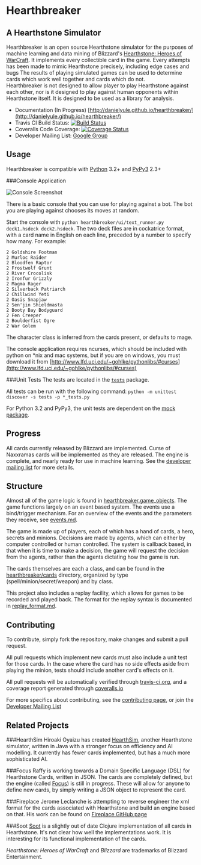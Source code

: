 Hearthbreaker
=============
A Hearthstone Simulator
-----------------------

Hearthbreaker is an open source Hearthstone simulator for the purposes of machine learning and
data mining of Blizzard's [Hearthstone: Heroes of WarCraft](http://battle.net/hearthstone).  It implements every 
collectible card in the game.  Every attempts has been made to mimic Hearthstone precisely, including edge cases and bugs
The results of playing simulated games can be used to determine cards which work well together and cards which do not.  
Hearthbreaker is not designed to allow player to play Hearthstone against each other, nor is it designed to play against
human opponents within Hearthstone itself.  It is designed to be used as a library for analysis.

 * Documentation (In Progress) [http://danielyule.github.io/hearthbreaker/](http://danielyule.github.io/hearthbreaker/)
 * Travis CI Build Status: [![Build Status](https://travis-ci.org/danielyule/hearthbreaker.svg?branch=master)](https://travis-ci.org/danielyule/hearthbreaker)
 * Coveralls Code Coverage: [![Coverage Status](https://coveralls.io/repos/danielyule/hearthbreaker/badge.png?branch=master)](https://coveralls.io/r/danielyule/hearthbreaker?branch=master)
 * Developer Mailing List: [Google Group](https://groups.google.com/forum/#!forum/hearthstone-simulator-dev)

Usage
-----

Hearthbreaker is compatible with [Python](https://www.python.org/) 3.2+ and [PyPy3](http://pypy.org/) 2.3+

###Console Application

![Console Screenshot](http://danielyule.github.io/hearthbreaker/_static/console_screenshot.png)

There is a basic console that you can use for playing against a bot.  The bot you are playing against chooses its moves
at random.

Start the console with ``python hearthbreaker/ui/text_runner.py deck1.hsdeck deck2.hsdeck``.  The two deck files are
in cockatrice format, with a card name in English on each line, preceded by a number to specify how many.  For example:

    2 Goldshire Footman
    2 Murloc Raider
    2 Bloodfen Raptor
    2 Frostwolf Grunt
    2 River Crocolisk
    2 Ironfur Grizzly
    2 Magma Rager
    2 Silverback Patriarch
    2 Chillwind Yeti
    2 Oasis Snapjaw
    2 Sen'jin Shieldmasta
    2 Booty Bay Bodyguard
    2 Fen Creeper
    2 Boulderfist Ogre
    2 War Golem
    
The character class is inferred from the cards present, or defaults to mage.

The console application requires ncurses, which should be included with python on *nix and mac systems, but if you are 
on windows, you must download it from 
[http://www.lfd.uci.edu/~gohlke/pythonlibs/#curses](http://www.lfd.uci.edu/~gohlke/pythonlibs/#curses)


###Unit Tests
The tests are located in the [`tests`](tests) package.

All tests can be run with the following command: `python -m unittest discover -s tests -p *_tests.py`

For Python 3.2 and PyPy3, the unit tests are dependent on the [mock package](https://pypi.python.org/pypi/mock).

Progress
--------

All cards currently released by Blizzard are implemented.  Curse of Naxxramas cards will be implemented as they are
released.  The engine is complete, and nearly ready for use in machine learning.  See the 
[developer mailing list](https://groups.google.com/forum/#!forum/hearthstone-simulator-dev)
for more details.

Structure
---------
Almost all of the game logic is found in [hearthbreaker.game_objects](hearthbreker/game_objects.py).  The game functions
largely on an event based system. The events use a bind/trigger mechanism.  For an overview of the events and the 
parameters they  receive, see [events.md](events.md).

The game is made up of players, each of which has a hand of cards, a hero, secrets and minions.  Decisions are made
by agents, which can either by computer controlled or human controlled.  The system is callback based, in that
when it is time to make a decision, the game will request the decision from the agents, rather than the agents
dictating how the game is run.

The cards themselves are each a class, and can be found in the [hearthbreaker/cards](hearthbreaker/cards) directory, 
organized by type (spell/minion/secret/weapon) and by class.

This project also includes a replay facility, which allows for games to be recorded and played back.  The format for
the replay syntax is documented in [replay_format.md](replay_format.md).

Contributing
------------

To contribute, simply fork the repository, make changes and submit a pull request.

All pull requests which implement new cards must also include a unit test for those cards.  In the case where the card
 has no side effects aside from playing the minion, tests should include another card's effects on it.

All pull requests will be automatically verified through 
[travis-ci.org](https://travis-ci.org/danielyule/hearthbreaker), and a coverage report generated through
 [coveralls.io](https://coveralls.io/r/danielyule/hearthbreaker)

For more specifics about contributing, see the 
[contributing page](http://danielyule.github.io/hearthbreaker/contributing.html), 
or join the [Developer Mailing List](https://groups.google.com/forum/#!forum/hearthstone-simulator-dev)

Related Projects
----------------

###HearthSim
Hiroaki Oyaizu has created [HearthSim](https://github.com/oyachai/HearthSim), another Hearthstone simulator, written in Java
with a stronger focus on efficiency and AI modelling. It currently has fewer cards implemented, but has a much more
sophisticated AI.

###Focus
Raffy is working towards a Domain Specific Language (DSL) for Hearthstone Cards, written in JSON.  The cards are
completely defined, but the engine (called [Focus](http://fluiddruid.net/forum/viewtopic.php?f=24&t=4808)) is still in
progress.  These will allow for anyone to define new cards, by simply writing a JSON object to represent the card.

###Fireplace
Jerome Leclanche is attempting to reverse engineer the xml format for the cards associated with Hearthstone and build
an engine based on that.  His work can be found on [Fireplace GitHub page](https://github.com/jleclanche/fireplace)

###Soot
[Soot](https://github.com/Mischanix/soot) is a slightly out of date Clojure implementation of all cards in Hearthstone.  It's not clear how well the 
implementations work.  It is interesting for its functional implementation of the cards.

_Hearthstone: Heroes of WarCraft_ and _Blizzard_ are trademarks of Blizzard Entertainment.

